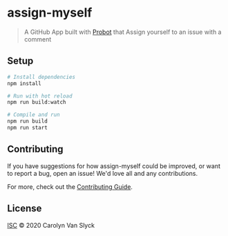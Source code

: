 # assign-myself

> A GitHub App built with [Probot](https://github.com/probot/probot) that Assign yourself to an issue with a comment

## Setup

```sh
# Install dependencies
npm install

# Run with hot reload
npm run build:watch

# Compile and run
npm run build
npm run start
```

## Contributing

If you have suggestions for how assign-myself could be improved, or want to report a bug, open an issue! We'd love all and any contributions.

For more, check out the [Contributing Guide](CONTRIBUTING.md).

## License

[ISC](LICENSE) © 2020 Carolyn Van Slyck
